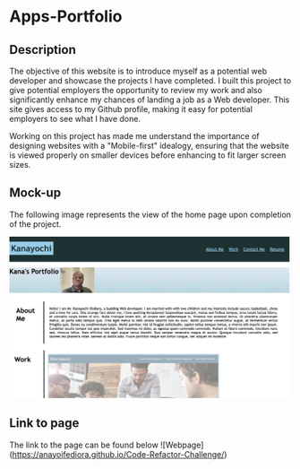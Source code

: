 # Apps-Portfolio

## Description

The objective of this website is to introduce myself as a potential web developer and showcase the projects I have completed. I built this project to give potential employers the opportunity to review my work and also significantly enhance my chances of landing a job as a Web developer. This site gives access to my Github profile, making it easy for potential employers to see what I have done.

Working on this project has made me understand the importance of designing websites with a "Mobile-first" idealogy, ensuring that the website is viewed properly on smaller devices before enhancing to fit larger screen sizes.

## Mock-up

The following image represents the view of the home page upon completion of the project.

![Landing page](./Assets/images/Portfolio%20landing%20page.png)

## Link to page

The link to the page can be found below
![Webpage] (https://anayoifediora.github.io/Code-Refactor-Challenge/)
